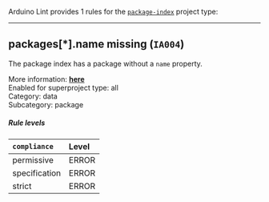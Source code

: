Arduino Lint provides 1 rules for the [`package-index`](https://arduino.github.io/arduino-cli/latest/package_index_json-specification/) project type:

---

<a id="IA004"></a>

## packages\[\*\].name missing (`IA004`)

The package index has a package without a `name` property.

More information: [**here**](https://arduino.github.io/arduino-cli/latest/package_index_json-specification/#json-index-file-contents)<br />
Enabled for superproject type: all<br />
Category: data<br />
Subcategory: package

##### Rule levels

| `compliance`  | Level |
|:--------------|:------|
| permissive    | ERROR |
| specification | ERROR |
| strict        | ERROR |
